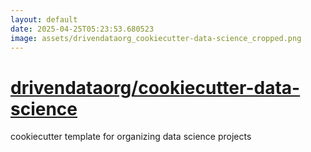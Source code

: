 ```yaml
---
layout: default
date: 2025-04-25T05:23:53.680523
image: assets/drivendataorg_cookiecutter-data-science_cropped.png
---
```


# [drivendataorg/cookiecutter-data-science](https://github.com/drivendataorg/cookiecutter-data-science)

cookiecutter template for organizing data science projects
